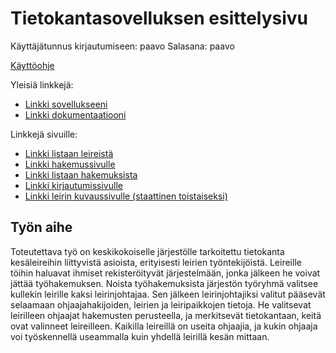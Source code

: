 # Tietokantasovelluksen esittelysivu

Käyttäjätunnus kirjautumiseen: paavo
Salasana: paavo

[Käyttöohje](https://github.com/Arkiherttua/Leirikanta/blob/master/doc/ohje.txt)

Yleisiä linkkejä:

* [Linkki sovellukseeni](http://ainohaav.users.cs.helsinki.fi/leirikanta/)
* [Linkki dokumentaatiooni](https://github.com/Arkiherttua/Leirikanta/blob/64f717cbfa32adbfe0b90279295e51f7bf8ddde6/doc/dokumentaatio.pdf)

Linkkejä sivuille:
* [Linkki listaan leireistä](http://ainohaav.users.cs.helsinki.fi/leirikanta/leirilista)
* [Linkki hakemussivulle](http://ainohaav.users.cs.helsinki.fi/leirikanta/hakemukset/hakemus)
* [Linkki listaan hakemuksista](http://ainohaav.users.cs.helsinki.fi/leirikanta/hakemukset/hakemuslista)
* [Linkki kirjautumissivulle](http://ainohaav.users.cs.helsinki.fi/leirikanta/kirjaudu)
* [Linkki leirin kuvaussivulle (staattinen toistaiseksi)](http://ainohaav.users.cs.helsinki.fi/leirikanta/leiri)

## Työn aihe

Toteutettava työ on keskikokoiselle järjestölle tarkoitettu tietokanta kesäleireihin liittyvistä asioista, erityisesti leirien työntekijöistä. Leireille töihin haluavat ihmiset rekisteröityvät järjestelmään, jonka jälkeen he voivat jättää työhakemuksen. Noista työhakemuksista järjestön työryhmä valitsee kullekin leirille kaksi leirinjohtajaa. Sen jälkeen leirinjohtajiksi valitut pääsevät selaamaan ohjaajahakijoiden, leirien ja leiripaikkojen tietoja. He valitsevat leirilleen ohjaajat hakemusten perusteella, ja merkitsevät tietokantaan, keitä ovat valinneet leireilleen. Kaikilla leireillä on useita ohjaajia, ja kukin ohjaaja voi työskennellä useammalla kuin yhdellä leirillä kesän mittaan.
